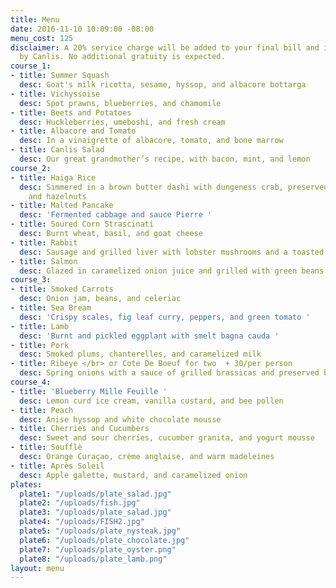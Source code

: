 ```yaml
---
title: Menu
date: 2016-11-10 10:09:00 -08:00
menu_cost: 125
disclaimer: A 20% service charge will be added to your final bill and is retained
  by Canlis. No additional gratuity is expected.
course_1:
- title: Summer Squash
  desc: Goat's milk ricotta, sesame, hyssop, and albacore bottarga
- title: Vichyssoise
  desc: Spot prawns, blueberries, and chamomile
- title: Beets and Potatoes
  desc: Huckleberries, umeboshi, and fresh cream
- title: Albacore and Tomato
  desc: In a vinaigrette of albacore, tomato, and bone marrow
- title: Canlis Salad
  desc: Our great grandmother’s recipe, with bacon, mint, and lemon
course_2:
- title: Haiga Rice
  desc: Simmered in a brown butter dashi with dungeness crab, preserved strawberries,
    and hazelnuts
- title: Malted Pancake
  desc: 'Fermented cabbage and sauce Pierre '
- title: Soured Corn Strascinati
  desc: Burnt wheat, basil, and goat cheese
- title: Rabbit
  desc: Sausage and grilled liver with lobster mushrooms and a toasted rice ponzu
- title: Salmon
  desc: Glazed in caramelized onion juice and grilled with green beans and gari
course_3:
- title: Smoked Carrots
  desc: Onion jam, beans, and celeriac
- title: Sea Bream
  desc: 'Crispy scales, fig leaf curry, peppers, and green tomato '
- title: Lamb
  desc: 'Burnt and pickled eggplant with smelt bagna cauda '
- title: Pork
  desc: Smoked plums, chanterelles, and caramelized milk
- title: Ribeye </br> or Cote De Boeuf for two  + 30/per person
  desc: Spring onions with a sauce of grilled brassicas and preserved berry vinegar
course_4:
- title: 'Blueberry Mille Feuille '
  desc: Lemon curd ice cream, vanilla custard, and bee pollen
- title: Peach
  desc: Anise hyssop and white chocolate mousse
- title: Cherries and Cucumbers
  desc: Sweet and sour cherries, cucumber granita, and yogurt mousse
- title: Soufflè
  desc: Orange Curaçao, crème anglaise, and warm madeleines
- title: Après Soleil
  desc: Apple galette, mustard, and caramelized onion
plates:
  plate1: "/uploads/plate_salad.jpg"
  plate2: "/uploads/fish.jpg"
  plate3: "/uploads/plate_salad.jpg"
  plate4: "/uploads/FISH2.jpg"
  plate5: "/uploads/plate_nysteak.jpg"
  plate6: "/uploads/plate_chocolate.jpg"
  plate7: "/uploads/plate_oyster.png"
  plate8: "/uploads/plate_lamb.png"
layout: menu
---
```


